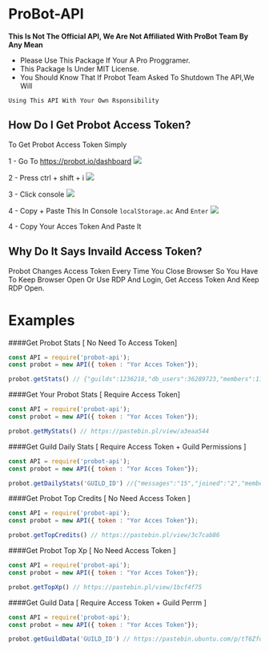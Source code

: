 # ProBot-API

**This Is Not The Official API, We Are Not Affiliated With ProBot Team By Any Mean**
- Please Use This Package If Your A Pro Proggramer.
- This Package Is Under MIT License.
- You Should Know That If Probot Team Asked To Shutdown The API,We Will

`Using This API With Your Own Rsponsibility`


## How Do I Get Probot Access Token?
To Get Probot Access Token Simply 

1 - Go To https://probot.io/dashboard
![](https://cdn.discordapp.com/attachments/795472250160939042/798818745455083550/download_1.png)

2 - Press ctrl + shift + i
![](https://cdn.discordapp.com/attachments/795472250160939042/798819000423415858/unknown.png)

3 - Click console
![](https://cdn.discordapp.com/attachments/795472250160939042/798819252961542154/unknown.png)

4 - Copy + Paste This In Console
`localStorage.ac`
And `Enter`
![](https://cdn.discordapp.com/attachments/795472250160939042/798819768102551572/unknown.png)

4 - Copy Your Acces Token And Paste It

## Why Do It Says Invaild Access Token?
Probot Changes Access Token  Every Time You Close Browser So You Have To Keep Browser Open Or Use RDP And Login, Get Access Token And Keep RDP Open.

# Examples 


####Get Probot Stats [ No Need To Access Token]
```js
const API = require('probot-api');
const probot = new API({ token : "Yor Acces Token"});

probot.getStats() // {"guilds":1236218,"db_users":36289723,"members":113823218}
```
####Get Your Probot  Stats [ Require Access Token]
```js
const API = require('probot-api');
const probot = new API({ token : "Yor Acces Token"});

probot.getMyStats() // https://pastebin.pl/view/a3eaa544
```
####Get Guild Daily  Stats [ Require Access Token + Guild Permissions   ]
```js
const API = require('probot-api');
const probot = new API({ token : "Yor Acces Token"});

probot.getDailyStats('GUILD_ID') //{"messages":"15","joined":"2","members":"132","left":"1"}
```
####Get Probot Top Credits   [ No Need Access Token  ]
```js
const API = require('probot-api');
const probot = new API({ token : "Yor Acces Token"});

probot.getTopCredits() // https://pastebin.pl/view/3c7cab86
```
####Get Probot Top Xp   [ No Need Access   Token  ]
```js
const API = require('probot-api');
const probot = new API({ token : "Yor Acces Token"});

probot.getTopXp() // https://pastebin.pl/view/1bcf4f75
```
####Get Guild Data [ Require Access  Token + Guild Perrm ]
```js
const API = require('probot-api');
const probot = new API({ token : "Yor Acces Token"});

probot.getGuildData('GUILD_ID') // https://pastebin.ubuntu.com/p/tT6ZfdJFxN/
```
